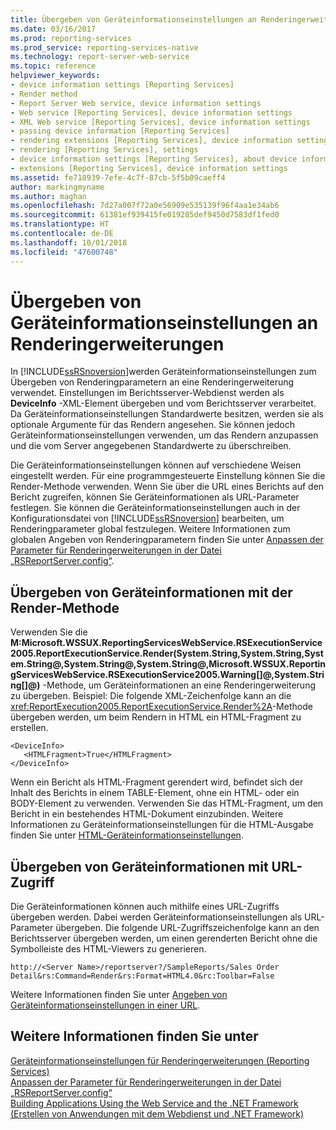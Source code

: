 ```yaml
---
title: Übergeben von Geräteinformationseinstellungen an Renderingerweiterungen | Microsoft-Dokumentation
ms.date: 03/16/2017
ms.prod: reporting-services
ms.prod_service: reporting-services-native
ms.technology: report-server-web-service
ms.topic: reference
helpviewer_keywords:
- device information settings [Reporting Services]
- Render method
- Report Server Web service, device information settings
- Web service [Reporting Services], device information settings
- XML Web service [Reporting Services], device information settings
- passing device information [Reporting Services]
- rendering extensions [Reporting Services], device information settings
- rendering [Reporting Services], settings
- device information settings [Reporting Services], about device information settings
- extensions [Reporting Services], device information settings
ms.assetid: fe718939-7efe-4c7f-87cb-5f5b09caeff4
author: markingmyname
ms.author: maghan
ms.openlocfilehash: 7d27a007f72a0e56909e535139f96f4aa1e34ab6
ms.sourcegitcommit: 61381ef939415fe019285def9450d7583df1fed0
ms.translationtype: HT
ms.contentlocale: de-DE
ms.lasthandoff: 10/01/2018
ms.locfileid: "47600748"
---
```

# <a name="passing-device-information-settings-to-rendering-extensions"></a>Übergeben von Geräteinformationseinstellungen an Renderingerweiterungen
  In [!INCLUDE[ssRSnoversion](../../../includes/ssrsnoversion-md.md)]werden Geräteinformationseinstellungen zum Übergeben von Renderingparametern an eine Renderingerweiterung verwendet. Einstellungen im Berichtsserver-Webdienst werden als **DeviceInfo** -XML-Element übergeben und vom Berichtsserver verarbeitet. Da Geräteinformationseinstellungen Standardwerte besitzen, werden sie als optionale Argumente für das Rendern angesehen. Sie können jedoch Geräteinformationseinstellungen verwenden, um das Rendern anzupassen und die vom Server angegebenen Standardwerte zu überschreiben.  
  
 Die Geräteinformationseinstellungen können auf verschiedene Weisen eingestellt werden. Für eine programmgesteuerte Einstellung können Sie die Render-Methode verwenden. Wenn Sie über die URL eines Berichts auf den Bericht zugreifen, können Sie Geräteinformationen als URL-Parameter festlegen. Sie können die Geräteinformationseinstellungen auch in der Konfigurationsdatei von [!INCLUDE[ssRSnoversion](../../../includes/ssrsnoversion-md.md)] bearbeiten, um Renderingparameter global festzulegen. Weitere Informationen zum globalen Angeben von Renderingparametern finden Sie unter [Anpassen der Parameter für Renderingerweiterungen in der Datei „RSReportServer.config“](../../../reporting-services/customize-rendering-extension-parameters-in-rsreportserver-config.md).  
  
## <a name="passing-device-information-using-the-render-method"></a>Übergeben von Geräteinformationen mit der Render-Methode  
 Verwenden Sie die **M:Microsoft.WSSUX.ReportingServicesWebService.RSExecutionService2005.ReportExecutionService.Render(System.String,System.String,System.String@,System.String@,System.String@,Microsoft.WSSUX.ReportingServicesWebService.RSExecutionService2005.Warning[]@,System.String[]@)** -Methode, um Geräteinformationen an eine Renderingerweiterung zu übergeben. Beispiel: Die folgende XML-Zeichenfolge kann an die <xref:ReportExecution2005.ReportExecutionService.Render%2A>-Methode übergeben werden, um beim Rendern in HTML ein HTML-Fragment zu erstellen.  
  
```  
<DeviceInfo>  
   <HTMLFragment>True</HTMLFragment>  
</DeviceInfo>  
```  
  
 Wenn ein Bericht als HTML-Fragment gerendert wird, befindet sich der Inhalt des Berichts in einem TABLE-Element, ohne ein HTML- oder ein BODY-Element zu verwenden. Verwenden Sie das HTML-Fragment, um den Bericht in ein bestehendes HTML-Dokument einzubinden. Weitere Informationen zu Geräteinformationseinstellungen für die HTML-Ausgabe finden Sie unter [HTML-Geräteinformationseinstellungen](../../../reporting-services/html-device-information-settings.md).  
  
## <a name="passing-device-information-using-url-access"></a>Übergeben von Geräteinformationen mit URL-Zugriff  
 Die Geräteinformationen können auch mithilfe eines URL-Zugriffs übergeben werden. Dabei werden Geräteinformationseinstellungen als URL-Parameter übergeben. Die folgende URL-Zugriffszeichenfolge kann an den Berichtsserver übergeben werden, um einen gerenderten Bericht ohne die Symbolleiste des HTML-Viewers zu generieren.  
  
```  
http://<Server Name>/reportserver?/SampleReports/Sales Order Detail&rs:Command=Render&rs:Format=HTML4.0&rc:Toolbar=False  
```  
  
 Weitere Informationen finden Sie unter [Angeben von Geräteinformationseinstellungen in einer URL](../../../reporting-services/specify-device-information-settings-in-a-url.md).  
  
## <a name="see-also"></a>Weitere Informationen finden Sie unter  
 [Geräteinformationseinstellungen für Renderingerweiterungen (Reporting Services)](../../../reporting-services/device-information-settings-for-rendering-extensions-reporting-services.md)   
 [Anpassen der Parameter für Renderingerweiterungen in der Datei „RSReportServer.config“](../../../reporting-services/customize-rendering-extension-parameters-in-rsreportserver-config.md)   
 [Building Applications Using the Web Service and the .NET Framework (Erstellen von Anwendungen mit dem Webdienst und .NET Framework)](../../../reporting-services/report-server-web-service/net-framework/building-applications-using-the-web-service-and-the-net-framework.md)  
  
  
